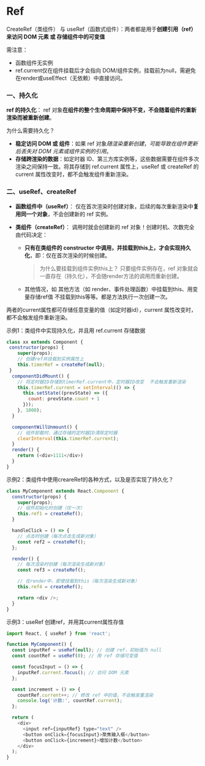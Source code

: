 # Ref

CreateRef（类组件） 与 useRef（函数式组件）：两者都是用于**创建引用（ref）**来**访问 DOM 元素 或 存储组件中的可变值**

需注意：
* 函数组件无实例
* ref.current仅在组件挂载后才会指向 DOM/组件实例，挂载前为null，需避免在render或useEffect（无依赖）中直接访问。

### 一、持久化
**ref 的持久化**：
ref 对象**在组件的整个生命周期中保持不变，不会随着组件的重新渲染而被重新创建**。

为什么需要持久化？
* **稳定访问 DOM 或 组件**：如果 ref 对象*随渲染重新创建*，*可能导致在组件更新后丢失对 DOM 元素或组件实例的引用*。
* **存储跨渲染的数据**：如定时器 ID、第三方库实例等，这些数据需要在组件多次渲染之间保持一致。将其存储到 ref.current 属性上，useRef 或 createRef 的 current 属性改变时，都不会触发组件重新渲染。


### 二、useRef、createRef
* **函数组件中（useRef）**：
仅在首次渲染时创建对象，后续的每次重新渲染中**复用同一个对象**，不会创建新的 ref 实例。

* **类组件（createRef）**：
调用时就会创建新的 ref 对象！创建时机、次数完全由代码决定：
    * **只有在类组件的 constructor 中调用，并挂载到this上，才会实现持久化**，即：仅在首次渲染的时候创建。
        > 为什么要挂载到组件实例this上？ 只要组件实例存在，ref 对象就会一直存在（持久化），不会随render方法的调用而重新创建。
    * 其他情况，如 其他方法（如 render、事件处理函数）中挂载到this、用变量存储ref值 不挂载到this等等。都是方法执行一次创建一次。

两者的current属性都可存储任意变量的值（如定时器id），current 属性改变时，都不会触发组件重新渲染。


示例1：类组件中实现持久化，并且用 ref.current 存储数据
```js
class xx extends Component {
 constructor(props) {
    super(props);
    // 创建ref并挂载到实例属性上
    this.timerRef = createRef(null); 
 }
  componentDidMount() {
    // 将定时器ID存储到timerRef.current中，定时器ID改变  不会触发重新渲染
    this.timerRef.current = setInterval(() => {
      this.setState((prevState) => ({
        count: prevState.count + 1
      }));
    }, 1000);
  }

  componentWillUnmount() {
    // 组件卸载时，通过存储的定时器ID清除定时器
    clearInterval(this.timerRef.current); 
  }
  render() {
    return (<div>1111</div>)
  }
}
```

示例2：类组件中使用creareRef的各种方式，以及是否实现了持久化？
```js
class MyComponent extends React.Component {
  constructor(props) {
    super(props);
    // 组件初始化时创建（仅一次）
    this.ref1 = createRef(); 
  }

  handleClick = () => {
    // 点击时创建（每次点击生成新对象）
    const ref2 = createRef(); 
  };

  render() {
    // 每次渲染时创建（每次渲染生成新对象）
    const ref3 = createRef(); 

    // 在render中，即使挂载到this（每次渲染生成新对象）
    this.ref4 = createRef(); 

    return <div />;
  }
}
```

示例3：useRef 创建ref，并用其current属性存值
```js
import React, { useRef } from 'react';

function MyComponent() {
  const inputRef = useRef(null); // 创建 ref，初始值为 null
  const countRef = useRef(0); // 用 ref 存储可变值

  const focusInput = () => {
    inputRef.current.focus(); // 访问 DOM 元素
  };

  const increment = () => {
    countRef.current++; // 修改 ref 中的值，不会触发重渲染
    console.log('计数:', countRef.current);
  };

  return (
    <div>
      <input ref={inputRef} type="text" />
      <button onClick={focusInput}>聚焦输入框</button>
      <button onClick={increment}>增加计数</button>
    </div>
  );
}
```

